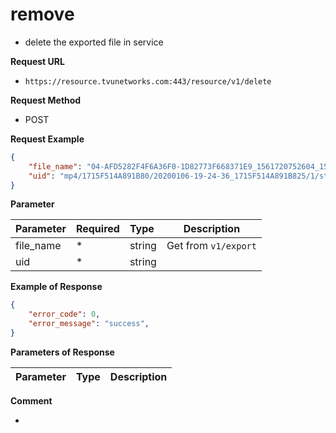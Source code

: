 

# remove

- delete the exported file in service

**Request URL** 
- `https://resource.tvunetworks.com:443/resource/v1/delete`

**Request Method**
- POST 

**Request Example**

```JSON
{
	"file_name": "04-AFD5282F4F6A36F0-1D82773F668371E9_1561720752604_1561720997604_0.2370001854.ts",
	"uid": "mp4/1715F514A891B80/20200106-19-24-36_1715F514A891B825/1/stream.mpd"
}
```

**Parameter** 

|Parameter|Required|Type|Description|
|:----    |:---|:----- |-----   |
|file_name |\*  |string | Get from `v1/export` |
|uid |\*  |string | |

**Example of Response**

```JSON
{
	"error_code": 0,
	"error_message": "success",
}
```


**Parameters of Response** 

|Parameter|Type|Description|
|:-----  |:-----|----- |

**Comment** 

- 
  ​      
